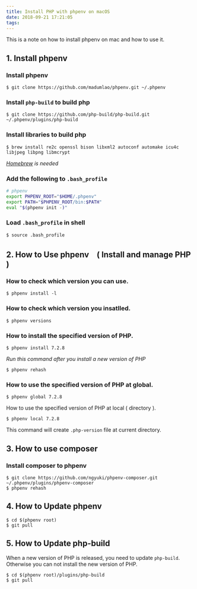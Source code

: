 ```yaml
---
title: Install PHP with phpenv on macOS
date: 2018-09-21 17:21:05
tags:
---
```


This is a note on how to install phpenv on mac and how to use it.

## 1. Install phpenv

### Install phpenv

```shell
$ git clone https://github.com/madumlao/phpenv.git ~/.phpenv
```

### Install `php-build` to build php

```shell
$ git clone https://github.com/php-build/php-build.git ~/.phpenv/plugins/php-build
```

### Install libraries to build php

```shell
$ brew install re2c openssl bison libxml2 autoconf automake icu4c libjpeg libpng libmcrypt
```

*[Homebrew](https://brew.sh/) is needed*

### Add the following to `.bash_profile`

```sh
# phpenv
export PHPENV_ROOT="$HOME/.phpenv"
export PATH="$PHPENV_ROOT/bin:$PATH"
eval "$(phpenv init -)"
```

### Load `.bash_profile` in shell

```shell
$ source .bash_profile
```

## 2. How to Use phpenv　( Install and manage PHP )

### How to check which version you can use.

```shell
$ phpenv install -l
```

### How to check which version you insatlled.

```shell
$ phpenv versions
```

### How to install the specified version of PHP.

```shell
$ phpenv install 7.2.8
```

*Run this command after you install a new version of PHP*

```shell
$ phpenv rehash
```

### How to use the specified version of PHP at global.

```shell
$ phpenv global 7.2.8
```

How to use the specified version of PHP at local ( directory ).

```shell
$ phpenv local 7.2.8
```

This command will create `.php-version` file at current directory.

## 3. How to use composer

### Install composer to phpenv

```shell
$ git clone https://github.com/ngyuki/phpenv-composer.git ~/.phpenv/plugins/phpenv-composer
$ phpenv rehash
```

## 4. How to Update phpenv

```shell
$ cd $(phpenv root)
$ git pull
```

## 5. How to Update php-build

When a new version of PHP is released, you need to update `php-build`. Otherwise you can not install the new version of PHP.

```shell
$ cd $(phpenv root)/plugins/php-build
$ git pull
```
